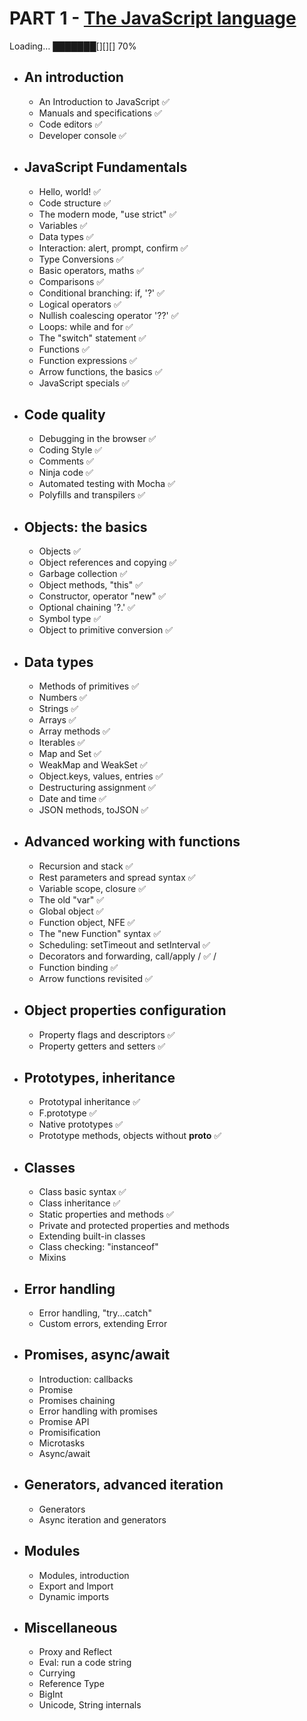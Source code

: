 # PART 1 - [The JavaScript language](https://learn.javascript.ru/)
Loading… ███████[][][] 70%
* ## An introduction                   

    + An Introduction to JavaScript ✅ 
    + Manuals and specifications ✅    
    + Code editors ✅ 
    + Developer console ✅ 
    
* ## JavaScript Fundamentals
    + Hello, world! ✅
    + Code structure  ✅
    + The modern mode, "use strict"  ✅
    + Variables ✅
    + Data types ✅
    + Interaction: alert, prompt, confirm ✅
    + Type Conversions ✅
    + Basic operators, maths ✅
    + Comparisons ✅
    + Conditional branching: if, '?' ✅
    + Logical operators ✅
    + Nullish coalescing operator '??' ✅
    + Loops: while and for ✅
    + The "switch" statement ✅
    + Functions ✅
    + Function expressions ✅
    + Arrow functions, the basics ✅
    + JavaScript specials  ✅
    
* ## Code quality
    + Debugging in the browser ✅
    + Coding Style ✅
    + Comments ✅
    + Ninja code ✅
    + Automated testing with Mocha ✅
    + Polyfills and transpilers ✅
    
* ## Objects: the basics
    + Objects ✅
    + Object references and copying ✅
    + Garbage collection ✅
    + Object methods, "this" ✅
    + Constructor, operator "new" ✅
    + Optional chaining '?.' ✅
    + Symbol type ✅
    + Object to primitive conversion ✅
  
+ ## Data types
    + Methods of primitives ✅
    + Numbers ✅
    + Strings ✅
    + Arrays ✅
    + Array methods ✅
    + Iterables ✅
    + Map and Set ✅
    + WeakMap and WeakSet ✅
    + Object.keys, values, entries ✅
    + Destructuring assignment ✅
    + Date and time ✅
    + JSON methods, toJSON ✅
    
+ ## Advanced working with functions
    + Recursion and stack ✅
    + Rest parameters and spread syntax ✅
    + Variable scope, closure ✅
    + The old "var" ✅
    + Global object ✅
    + Function object, NFE ✅
    + The "new Function" syntax ✅
    + Scheduling: setTimeout and setInterval ✅
    + Decorators and forwarding, call/apply / ✅ /
    + Function binding ✅
    + Arrow functions revisited ✅
    
+ ## Object properties configuration
    + Property flags and descriptors ✅
    + Property getters and setters ✅
    
+ ## Prototypes, inheritance
     + Prototypal inheritance ✅
     + F.prototype ✅
     + Native prototypes ✅
     + Prototype methods, objects without __proto__ ✅
     
+ ## Classes
    + Class basic syntax ✅
    + Class inheritance ✅
    + Static properties and methods ✅
    + Private and protected properties and methods
    + Extending built-in classes
    + Class checking: "instanceof"
    + Mixins
    
+ ## Error handling
    + Error handling, "try...catch"
    + Custom errors, extending Error
    
+ ## Promises, async/await
    + Introduction: callbacks
    + Promise
    + Promises chaining
    + Error handling with promises
    + Promise API
    + Promisification
    + Microtasks
    + Async/await
    
+ ## Generators, advanced iteration
    + Generators
    + Async iteration and generators
    
+ ## Modules
    + Modules, introduction
    + Export and Import
    + Dynamic imports
    
+ ##  Miscellaneous
    + Proxy and Reflect
    + Eval: run a code string
    + Currying
    + Reference Type
    + BigInt
    + Unicode, String internals
